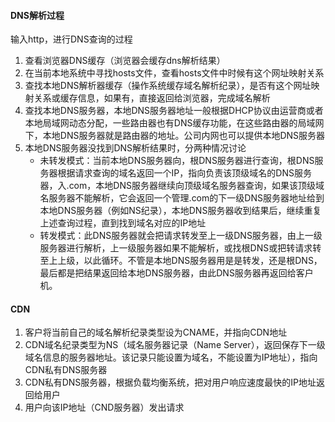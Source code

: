 #### DNS解析过程
输入http，进行DNS查询的过程
1. 查看浏览器DNS缓存（浏览器会缓存dns解析结果）
2. 在当前本地系统中寻找hosts文件，查看hosts文件中时候有这个网址映射关系
3. 查找本地DNS解析器缓存（操作系统缓存域名解析纪录），是否有这个网址映射关系或缓存信息，如果有，直接返回给浏览器，完成域名解析
4. 查找本地DNS服务器，本地DNS服务器地址一般根据DHCP协议由运营商或者本地局域网动态分配，一些路由器也有DNS缓存功能，在这些路由器的局域网下，本地DNS服务器就是路由器的地址。公司内网也可以提供本地DNS服务器
5. 本地DNS服务器没找到DNS解析结果时，分两种情况讨论
    - 未转发模式：当前本地DNS服务器向，根DNS服务器进行查询，根DNS服务器根据请求查询的域名返回一个IP，指向负责该顶级域名的DNS服务器，入.com，本地DNS服务器继续向顶级域名服务器查询，如果该顶级域名服务器不能解析，它会返回一个管理.com的下一级DNS服务器地址给到本地DNS服务器（例如NS纪录），本地DNS服务器收到结果后，继续重复上述查询过程，直到找到域名对应的IP地址
    - 转发模式：此DNS服务器就会把请求转发至上一级DNS服务器，由上一级服务器进行解析，上一级服务器如果不能解析，或找根DNS或把转请求转至上上级，以此循环。不管是本地DNS服务器用是是转发，还是根DNS，最后都是把结果返回给本地DNS服务器，由此DNS服务器再返回给客户机。


#### CDN

1. 客户将当前自己的域名解析纪录类型设为CNAME，并指向CDN地址
2. CDN域名纪录类型为NS（域名服务器记录（Name Server），返回保存下一级域名信息的服务器地址。该记录只能设置为域名，不能设置为IP地址），指向CDN私有DNS服务器
3. CDN私有DNS服务器，根据负载均衡系统，把对用户响应速度最快的IP地址返回给用户
4. 用户向该IP地址（CND服务器）发出请求
